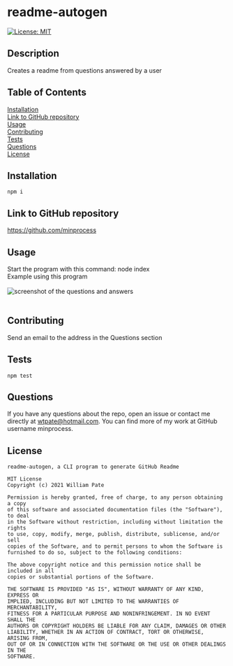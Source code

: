 
# readme-autogen
[![License: MIT](https://img.shields.io/badge/License-MIT-yellow.svg)](https://opensource.org/licenses/MIT)
## Description
Creates a readme from questions answered by a user
## Table of Contents
[Installation](#installation)<br>
[Link to GitHub repository](#link-to-github-repository)<br>
[Usage](#usage)<br>
[Contributing](#contributing)<br>
[Tests](#tests)<br>
[Questions](#questions)<br>
[License](#license)
## Installation
```npm i```
## Link to GitHub repository
https://github.com/minprocess
## Usage
Start the program with this command: node index<br>
Example using this program<br><br>
![screenshot of the questions and answers](screenshot.png)<br><br>
## Contributing
Send an email to the address in the Questions section
## Tests
```npm test```
## Questions
If you have any questions about the repo, open an issue or contact me directly at wtpate@hotmail.com. You can find more of my work at GitHub username minprocess.
## License
    readme-autogen, a CLI program to generate GitHub Readme

    MIT License
    Copyright (c) 2021 William Pate
    
    Permission is hereby granted, free of charge, to any person obtaining a copy
    of this software and associated documentation files (the "Software"), to deal
    in the Software without restriction, including without limitation the rights
    to use, copy, modify, merge, publish, distribute, sublicense, and/or sell
    copies of the Software, and to permit persons to whom the Software is
    furnished to do so, subject to the following conditions:
    
    The above copyright notice and this permission notice shall be included in all
    copies or substantial portions of the Software.
    
    THE SOFTWARE IS PROVIDED "AS IS", WITHOUT WARRANTY OF ANY KIND, EXPRESS OR
    IMPLIED, INCLUDING BUT NOT LIMITED TO THE WARRANTIES OF MERCHANTABILITY,
    FITNESS FOR A PARTICULAR PURPOSE AND NONINFRINGEMENT. IN NO EVENT SHALL THE
    AUTHORS OR COPYRIGHT HOLDERS BE LIABLE FOR ANY CLAIM, DAMAGES OR OTHER
    LIABILITY, WHETHER IN AN ACTION OF CONTRACT, TORT OR OTHERWISE, ARISING FROM,
    OUT OF OR IN CONNECTION WITH THE SOFTWARE OR THE USE OR OTHER DEALINGS IN THE
    SOFTWARE.
